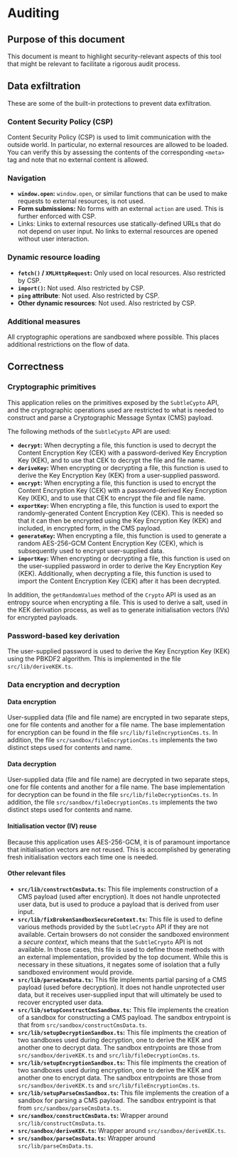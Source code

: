 # Auditing

## Purpose of this document

This document is meant to highlight security-relevant aspects of this tool that
might be relevant to facilitate a rigorous audit process.

## Data exfiltration

These are some of the built-in protections to prevent data exfiltration.

### Content Security Policy (CSP)

Content Security Policy (CSP) is used to limit communication with the outside
world. In particular, no external resources are allowed to be loaded. You can
verify this by assessing the contents of the corresponding `<meta>` tag and note
that no external content is allowed.

### Navigation

-   **`window.open`:** `window.open`, or similar functions that can be used to
    make requests to external resources, is not used.
-   **Form submissions:** No forms with an external `action` are used. This is
    further enforced with CSP.
-   Links: Links to external resources use statically-defined URLs that do not
    depend on user input. No links to external resources are opened without user
    interaction.

### Dynamic resource loading

-   **`fetch()` / `XMLHttpRequest`:** Only used on local resources. Also
    restricted by CSP.
-   **`import()`:** Not used. Also restricted by CSP.
-   **`ping` attribute**: Not used. Also restricted by CSP.
-   **Other dynamic resources**: Not used. Also restricted by CSP.

### Additional measures

All cryptographic operations are sandboxed where possible. This places
additional restrictions on the flow of data.

## Correctness

### Cryptographic primitives

This application relies on the primitives exposed by the `SubtleCypto` API, and
the cryptographic operations used are restricted to what is needed to construct
and parse a Cryptographic Message Syntax (CMS) payload.

The following methods of the `SubtleCypto` API are used:

-   **`decrypt`:** When decrypting a file, this function is used to decrypt the
    Content Encryption Key (CEK) with a password-derived Key Encryption Key (KEK),
    and to use that CEK to decrypt the file and file name.
-   **`deriveKey`:** When encrypting or decrypting a file, this function is used
    to derive the Key Encryption Key (KEK) from a user-supplied password.
-   **`encrypt`:** When encrypting a file, this function is used to encrypt the
    Content Encryption Key (CEK) with a password-derived Key Encryption Key (KEK),
    and to use that CEK to encrypt the file and file name.
-   **`exportKey`:** When encrypting a file, this function is used to export the
    randomly-generated Content Encryption Key (CEK). This is needed so that it can
    then be encrypted using the Key Encryption Key (KEK) and included, in
    encrypted form, in the CMS payload.
-   **`generateKey`:** When encrypting a file, this function is used to generate
    a random AES-256-GCM Content Encryption Key (CEK), which is subsequently used
    to encrypt user-supplied data.
-   **`importKey`:** When encrypting or decrypting a file, this function is used
    on the user-supplied password in order to derive the Key Encryption Key (KEK).
    Additionally, when decrypting a file, this function is used to import the
    Content Encryption Key (CEK) after it has been decrypted.

In addition, the `getRandomValues` method of the `Crypto` API is used as an
entropy source when encrypting a file. This is used to derive a salt, used in
the KEK derivation process, as well as to generate initialisation vectors (IVs)
for encrypted payloads.

### Password-based key derivation

The user-supplied password is used to derive the Key Encryption Key (KEK) using
the PBKDF2 algorithm. This is implemented in the file `src/lib/deriveKEK.ts`.

### Data encryption and decryption

#### Data encryption

User-supplied data (file and file name) are encrypted in two separate steps, one
for file contents and another for a file name. The base implementation for
encryption can be found in the file `src/lib/fileEncryptionCms.ts`. In addition,
the file `src/sandbox/fileEncryptionCms.ts` implements the two distinct steps
used for contents and name.

#### Data decryption

User-supplied data (file and file name) are decrypted in two separate steps, one
for file contents and another for a file name. The base implementation for
decryption can be found in the file `src/lib/fileDecryptionCms.ts`. In addition,
the file `src/sandbox/fileDecryptionCms.ts` implements the two distinct steps
used for contents and name.

#### Initialisation vector (IV) reuse

Because this application uses AES-256-GCM, it is of paramount importance that
initialisation vectors are not reused. This is accomplished by generating fresh
initialisation vectors each time one is needed.

#### Other relevant files

-   **`src/lib/constructCmsData.ts`:** This file implements construction of a
    CMS payload (used after encryption). It does not handle unprotected user data,
    but is used to produce a payload that is derived from user input.
-   **`src/lib/fixBrokenSandboxSecureContext.ts`:** This file is used to define
    various methods provided by the `SubtleCrypto` API if they are not available.
    Certain browsers do not consider the sandboxed environment a _secure context_,
    which means that the `SubtleCrypto` API is not available. In those cases, this
    file is used to define those methods with an external implementation, provided
    by the top document. While this is necessary in these situations, it negates
    some of isolation that a fully sandboxed environment would provide.
-   **`src/lib/parseCmsData.ts`:** This file implements partial parsing of a CMS
    payload (used before decryption). It does not handle unprotected user data,
    but it receives user-supplied input that will ultimately be used to recover
    encrypted user data.
-   **`src/lib/setupConstructCmsSandbox.ts`:** This file implements the creation
    of a sandbox for constructing a CMS payload. The sandbox entrypoint is that
    from `src/sandbox/constructCmsData.ts`.
-   **`src/lib/setupDecryptionSandbox.ts`:** This file implments the creation of
    two sandboxes used during decryption, one to derive the KEK and another one to
    decrypt data. The sandbox entrypoints are those from
    `src/sandbox/deriveKEK.ts` and `src/lib/fileDecryptionCms.ts`.
-   **`src/lib/setupEncryptionSandbox.ts`:** This file implments the creation of
    two sandboxes used during encryption, one to derive the KEK and another one to
    encrypt data. The sandbox entrypoints are those from
    `src/sandbox/deriveKEK.ts` and `src/lib/fileEncryptionCms.ts`.
-   **`src/lib/setupParseCmsSandbox.ts`:** This file implements the creation
    of a sandbox for parsing a CMS payload. The sandbox entrypoint is that
    from `src/sandbox/parseCmsData.ts`.
-   **`src/sandbox/constructCmsData.ts`:** Wrapper around
    `src/lib/constructCmsData.ts`.
-   **`src/sandbox/deriveKEK.ts`:** Wrapper around `src/sandbox/deriveKEK.ts`.
-   **`src/sandbox/parseCmsData.ts`:** Wrapper around `src/lib/parseCmsData.ts`.
